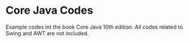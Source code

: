 # Core Java Codes


Example codes int the book Core Java 10th edition.
All codes related to Swing and AWT are not included.
